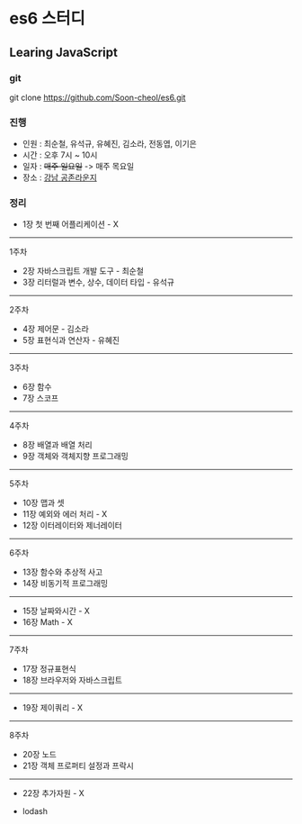 # es6 스터디
## Learing JavaScript

### git
git clone https://github.com/Soon-cheol/es6.git

### 진행
- 인원 : 최순철, 유석규, 유혜진, 김소라, 전동엽, 이기은
- 시간 : 오후 7시 ~ 10시
- 일자 : ~~매주 일요일~~ -> 매주 목요일
- 장소 : <a href="https://map.naver.com/local/siteview.nhn?code=1231340216&_ts=1554684448778" target="_blank">강남 공존라운지</a>

### 정리
- 1장 첫 번째 어플리케이션 - X
--------------------------------------
1주차
- 2장 자바스크립트 개발 도구 - 최순철
- 3장 리터럴과 변수, 상수, 데이터 타입 - 유석규
--------------------------------------
2주차
- 4장 제어문 - 김소라
- 5장 표현식과 연산자 - 유혜진
--------------------------------------
3주차
- 6장 함수
- 7장 스코프
--------------------------------------
4주차
- 8장 배열과 배열 처리
- 9장 객체와 객체지향 프로그래밍
--------------------------------------
5주차
- 10장 맵과 셋 
- 11장 예외와 에러 처리 - X
- 12장 이터레이터와 제너레이터
--------------------------------------
6주차
- 13장 함수와 추상적 사고
- 14장 비동기적 프로그래밍
--------------------------------------
- 15장 날짜와시간 - X
- 16장 Math - X
--------------------------------------
7주차
- 17장 정규표현식
- 18장 브라우저와 자바스크립트
--------------------------------------
- 19장 제이쿼리 - X
--------------------------------------
8주차
- 20장 노드
- 21장 객체 프로퍼티 설정과 프락시
--------------------------------------
- 22장 추가자원 - X

+ lodash

